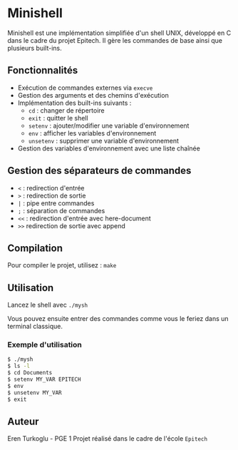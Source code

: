 # Minishell

Minishell est une implémentation simplifiée d'un shell UNIX, développé en C dans le cadre du projet Epitech. Il gère les commandes de base ainsi que plusieurs built-ins.

## Fonctionnalités

- Exécution de commandes externes via `execve`
- Gestion des arguments et des chemins d'exécution
- Implémentation des built-ins suivants :
  - `cd` : changer de répertoire
  - `exit` : quitter le shell
  - `setenv` : ajouter/modifier une variable d'environnement
  - `env` : afficher les variables d'environnement
  - `unsetenv` : supprimer une variable d'environnement
- Gestion des variables d'environnement avec une liste chaînée

## Gestion des séparateurs de commandes

- `<` : redirection d'entrée
- `>` : redirection de sortie
- `|` : pipe entre commandes
- `;` : séparation de commandes
- `<<` : redirection d'entrée avec here-document
- `>>` redirection de sortie avec append

## Compilation

Pour compiler le projet, utilisez :
`make`

## Utilisation

Lancez le shell avec
`./mysh`

Vous pouvez ensuite entrer des commandes comme vous le feriez dans un terminal classique.

### Exemple d'utilisation

```bash
$ ./mysh
$ ls -l
$ cd Documents
$ setenv MY_VAR EPITECH
$ env
$ unsetenv MY_VAR
$ exit
```

## Auteur

Eren Turkoglu - PGE 1
Projet réalisé dans le cadre de l'école `Epitech`
